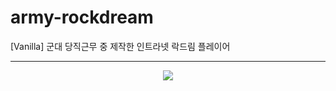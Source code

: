 # army-rockdream
[Vanilla] 군대 당직근무 중 제작한 인트라넷 락드림 플레이어

---

<p align="center"><img src="https://user-images.githubusercontent.com/55226431/148318295-33fa341d-395c-47d7-88d4-0cfb55b4dd70.png"></p>
